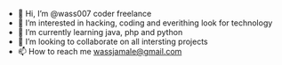 - 👋 Hi, I’m @wass007 coder freelance
- 👀 I’m interested in hacking, coding and everithing look for technology
- 🌱 I’m currently learning java, php and python
- 💞️ I’m looking to collaborate on all intersting projects
- 📫 How to reach me wassjamale@gmail.com

<!---
wass007/wass007 is a ✨ special ✨ repository because its `README.md` (this file) appears on your GitHub profile.
You can click the Preview link to take a look at your changes.
--->
